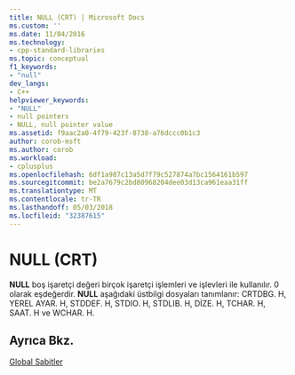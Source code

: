 ```yaml
---
title: NULL (CRT) | Microsoft Docs
ms.custom: ''
ms.date: 11/04/2016
ms.technology:
- cpp-standard-libraries
ms.topic: conceptual
f1_keywords:
- "null"
dev_langs:
- C++
helpviewer_keywords:
- "NULL"
- null pointers
- NULL, null pointer value
ms.assetid: f9aac2a0-4f79-423f-8738-a76dccc0b1c3
author: corob-msft
ms.author: corob
ms.workload:
- cplusplus
ms.openlocfilehash: 6df1a987c13a5d7f79c527874a7bc1564161b597
ms.sourcegitcommit: be2a7679c2bd80968204dee03d13ca961eaa31ff
ms.translationtype: MT
ms.contentlocale: tr-TR
ms.lasthandoff: 05/03/2018
ms.locfileid: "32387615"
---
```

# <a name="null-crt"></a>NULL (CRT)
**NULL** boş işaretçi değeri birçok işaretçi işlemleri ve işlevleri ile kullanılır. 0 olarak eşdeğerdir. **NULL** aşağıdaki üstbilgi dosyaları tanımlanır: CRTDBG. H, YEREL AYAR. H, STDDEF. H, STDIO. H, STDLIB. H, DİZE. H, TCHAR. H, SAAT. H ve WCHAR. H.  
  
## <a name="see-also"></a>Ayrıca Bkz.  
 [Global Sabitler](../c-runtime-library/global-constants.md)